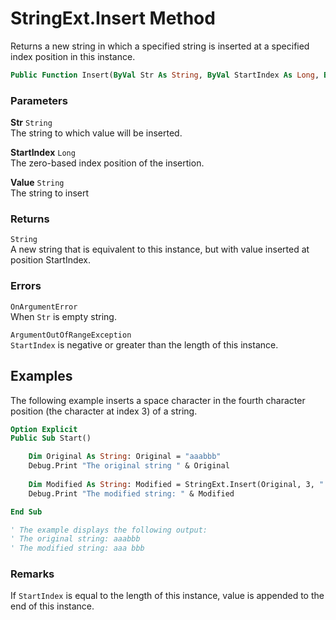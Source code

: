 # StringExt.Insert Method

Returns a new string in which a specified string is inserted at a specified index position in this instance.

```vb
Public Function Insert(ByVal Str As String, ByVal StartIndex As Long, ByVal Value As String) As String
```

### Parameters

**Str** `String` <br>
The string to which value will be inserted.

**StartIndex** `Long` <br>
The zero-based index position of the insertion.

**Value** `String` <br>
The string to insert

### Returns

`String` <br>
A new string that is equivalent to this instance, but with value inserted at position StartIndex.

### Errors

`OnArgumentError` <br>
When `Str` is empty string.

`ArgumentOutOfRangeException` <br>
`StartIndex` is negative or greater than the length of this instance.

## Examples

The following example inserts a space character in the fourth character position (the character at index 3) of a string.

```vb
Option Explicit
Public Sub Start()

    Dim Original As String: Original = "aaabbb"
    Debug.Print "The original string " & Original
    
    Dim Modified As String: Modified = StringExt.Insert(Original, 3, " ")
    Debug.Print "The modified string: " & Modified

End Sub

' The example displays the following output:
' The original string: aaabbb
' The modified string: aaa bbb
```

### Remarks

If `StartIndex` is equal to the length of this instance, value is appended to the end of this instance.
